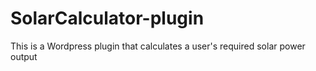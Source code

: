 # SolarCalculator-plugin
This is a Wordpress plugin that calculates a user's required solar power output
